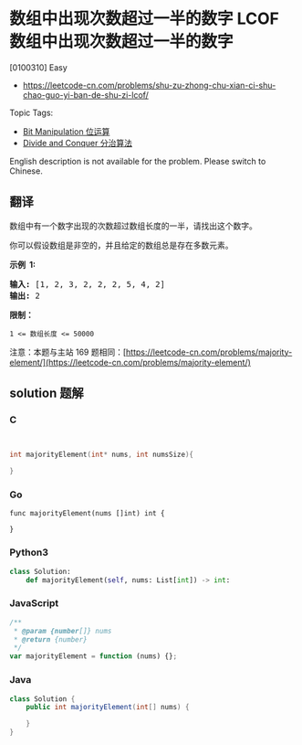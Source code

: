 # 数组中出现次数超过一半的数字 LCOF 数组中出现次数超过一半的数字

[0100310] Easy

- https://leetcode-cn.com/problems/shu-zu-zhong-chu-xian-ci-shu-chao-guo-yi-ban-de-shu-zi-lcof/

Topic Tags:

- [Bit Manipulation 位运算](https://leetcode-cn.com/tag/bit-manipulation/)
- [Divide and Conquer 分治算法](https://leetcode-cn.com/tag/divide-and-conquer/)

English description is not available for the problem. Please switch to Chinese.

## 翻译

数组中有一个数字出现的次数超过数组长度的一半，请找出这个数字。

你可以假设数组是非空的，并且给定的数组总是存在多数元素。

**示例  1:**

<pre><strong>输入:</strong> [1, 2, 3, 2, 2, 2, 5, 4, 2]
<strong>输出:</strong> 2</pre>

**限制：**

`1 <= 数组长度 <= 50000`

注意：本题与主站 169 题相同：[https://leetcode-cn.com/problems/majority-element/](https://leetcode-cn.com/problems/majority-element/)

## solution 题解

### C

```c


int majorityElement(int* nums, int numsSize){

}


```

### Go

```golang
func majorityElement(nums []int) int {

}
```

### Python3

```python
class Solution:
    def majorityElement(self, nums: List[int]) -> int:
```

### JavaScript

```javascript
/**
 * @param {number[]} nums
 * @return {number}
 */
var majorityElement = function (nums) {};
```

### Java

```java
class Solution {
    public int majorityElement(int[] nums) {

    }
}
```
